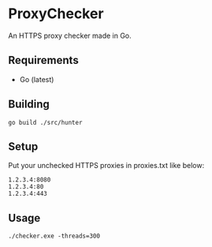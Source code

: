 # ProxyChecker
An HTTPS proxy checker made in Go.
## Requirements
* Go (latest)

## Building
```
go build ./src/hunter
```

## Setup
Put your unchecked HTTPS proxies in proxies.txt like below:
```
1.2.3.4:8080
1.2.3.4:80
1.2.3.4:443
```

## Usage
```
./checker.exe -threads=300
```
